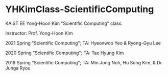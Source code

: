# YHKimClass-ScientificComputing
KAIST EE Yong-Hoon Kim "Scientific Computing" class. 

Instructor: Prof. Yong-Hoon Kim

2021 Spring "Scientific Computing"; TA: Hyeonwoo Yeo & Ryong-Gyu Lee

2020 Spring "Scientific Computing"; TA: Tae Hyung Kim  

2019 Spring "Scientific Computing"; TA: Min Jong Noh, Hu Sung Kim, & Dr. Junga Ryou  
